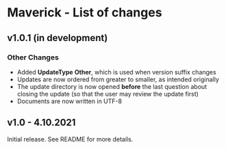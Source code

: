 # Maverick - List of changes

## v1.0.1 (in development)
### Other Changes
- Added **UpdateType** **Other**, which is used when version suffix changes
- Updates are now ordered from greater to smaller, as intended originally
- The update directory is now opened **before** the last question about closing the update 
  (so that the user may review the update first)
- Documents are now written in UTF-8

## v1.0 - 4.10.2021
Initial release. See README for more details.